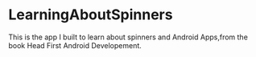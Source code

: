 # LearningAboutSpinners
This is the app I built to learn about spinners and Android Apps,from the book Head First Android Developement.
